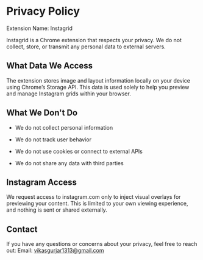 # Privacy Policy

Extension Name: Instagrid

Instagrid is a Chrome extension that respects your privacy. We do not collect, store, or transmit any personal data to external servers.

## What Data We Access
The extension stores image and layout information locally on your device using Chrome’s Storage API.
This data is used solely to help you preview and manage Instagram grids within your browser.

## What We Don't Do
- We do not collect personal information

- We do not track user behavior

- We do not use cookies or connect to external APIs

- We do not share any data with third parties

## Instagram Access
We request access to instagram.com only to inject visual overlays for previewing your content.
This is limited to your own viewing experience, and nothing is sent or shared externally.

## Contact
If you have any questions or concerns about your privacy, feel free to reach out:
Email: vikasgurjar1313@gmail.com
